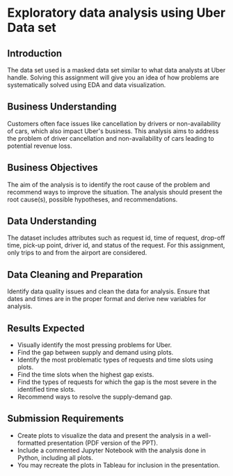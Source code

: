 # Exploratory data analysis using Uber Data set

## Introduction
The data set used is a masked data set similar to what data analysts at Uber handle. Solving this assignment will give you an idea of how problems are systematically solved using EDA and data visualization.


## Business Understanding
Customers often face issues like cancellation by drivers or non-availability of cars, which also impact Uber's business. This analysis aims to address the problem of driver cancellation and non-availability of cars leading to potential revenue loss.

## Business Objectives
The aim of the analysis is to identify the root cause of the problem and recommend ways to improve the situation. The analysis should present the root cause(s), possible hypotheses, and recommendations.

## Data Understanding
The dataset includes attributes such as request id, time of request, drop-off time, pick-up point, driver id, and status of the request. For this assignment, only trips to and from the airport are considered.

## Data Cleaning and Preparation
Identify data quality issues and clean the data for analysis. Ensure that dates and times are in the proper format and derive new variables for analysis.

## Results Expected
- Visually identify the most pressing problems for Uber.
- Find the gap between supply and demand using plots.
- Identify the most problematic types of requests and time slots using plots.
- Find the time slots when the highest gap exists.
- Find the types of requests for which the gap is the most severe in the identified time slots.
- Recommend ways to resolve the supply-demand gap.

## Submission Requirements
- Create plots to visualize the data and present the analysis in a well-formatted presentation (PDF version of the PPT).
- Include a commented Jupyter Notebook with the analysis done in Python, including all plots.
- You may recreate the plots in Tableau for inclusion in the presentation.
